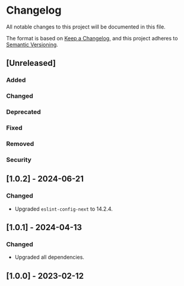 # Changelog

All notable changes to this project will be documented in this file.

The format is based on [Keep a Changelog](https://keepachangelog.com/en/1.0.0/),
and this project adheres to [Semantic Versioning](https://semver.org/spec/v2.0.0.html).

## [Unreleased]

### Added

### Changed

### Deprecated

### Fixed

### Removed

### Security

## [1.0.2] - 2024-06-21

### Changed

-   Upgraded `eslint-config-next` to 14.2.4.

## [1.0.1] - 2024-04-13

### Changed

-   Upgraded all dependencies.

## [1.0.0] - 2023-02-12
